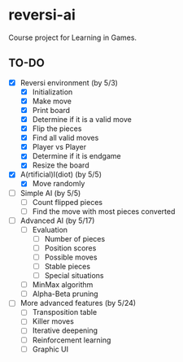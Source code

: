 # reversi-ai
Course project for Learning in Games.

## TO-DO
- [x] Reversi environment (by 5/3)
    - [x] Initialization
    - [x] Make move
    - [x] Print board
    - [x] Determine if it is a valid move
    - [x] Flip the pieces
    - [x] Find all valid moves
    - [x] Player vs Player
    - [x] Determine if it is endgame
    - [x] Resize the board
- [x] A(rtificial)I(diot) (by 5/5)
    - [x] Move randomly
- [ ] Simple AI (by 5/5)
    - [ ] Count flipped pieces
    - [ ] Find the move with most pieces converted
- [ ] Advanced AI (by 5/17)
    - [ ] Evaluation
        - [ ] Number of pieces
        - [ ] Position scores
        - [ ] Possible moves
        - [ ] Stable pieces
        - [ ] Special situations
    - [ ] MinMax algorithm
    - [ ] Alpha-Beta pruning
- [ ] More advanced features (by 5/24)
    - [ ] Transposition table
    - [ ] Killer moves
    - [ ] Iterative deepening
    - [ ] Reinforcement learning
    - [ ] Graphic UI
